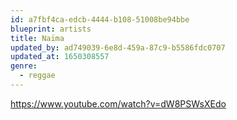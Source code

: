 ```yaml
---
id: a7fbf4ca-edcb-4444-b108-51008be94bbe
blueprint: artists
title: Naïma
updated_by: ad749039-6e8d-459a-87c9-b5586fdc0707
updated_at: 1650308557
genre:
  - reggae
---
```

https://www.youtube.com/watch?v=dW8PSWsXEdo